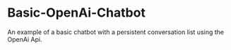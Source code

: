# Basic-OpenAi-Chatbot
An example of a basic chatbot with a persistent conversation list using the OpenAi Api.
